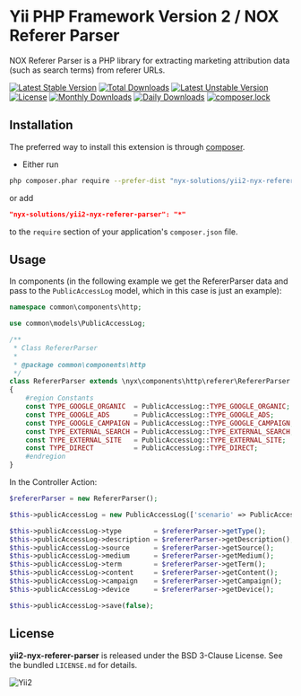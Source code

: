 Yii PHP Framework Version 2 / NOX Referer Parser
================================================

NOX Referer Parser is a PHP library for extracting marketing attribution data (such as search terms) from referer URLs.

[![Latest Stable Version](https://poser.pugx.org/nyx-solutions/yii2-nyx-referer-parser/v/stable)](https://packagist.org/packages/nyx-solutions/yii2-nyx-referer-parser)
[![Total Downloads](https://poser.pugx.org/nyx-solutions/yii2-nyx-referer-parser/downloads)](https://packagist.org/packages/nyx-solutions/yii2-nyx-referer-parser)
[![Latest Unstable Version](https://poser.pugx.org/nyx-solutions/yii2-nyx-referer-parser/v/unstable)](https://packagist.org/packages/nyx-solutions/yii2-nyx-referer-parser)
[![License](https://poser.pugx.org/nyx-solutions/yii2-nyx-referer-parser/license)](https://packagist.org/packages/nyx-solutions/yii2-nyx-referer-parser)
[![Monthly Downloads](https://poser.pugx.org/nyx-solutions/yii2-nyx-referer-parser/d/monthly)](https://packagist.org/packages/nyx-solutions/yii2-nyx-referer-parser)
[![Daily Downloads](https://poser.pugx.org/nyx-solutions/yii2-nyx-referer-parser/d/daily)](https://packagist.org/packages/nyx-solutions/yii2-nyx-referer-parser)
[![composer.lock](https://poser.pugx.org/nyx-solutions/yii2-nyx-referer-parser/composerlock)](https://packagist.org/packages/nyx-solutions/yii2-nyx-referer-parser)

## Installation

The preferred way to install this extension is through [composer](http://getcomposer.org/download/).

* Either run

```bash
php composer.phar require --prefer-dist "nyx-solutions/yii2-nyx-referer-parser" "*"
```

or add

```json
"nyx-solutions/yii2-nyx-referer-parser": "*"
```

to the `require` section of your application's `composer.json` file.

## Usage

In components (in the following example we get the RefererParser data and pass to the `PublicAccessLog` model, which in this case is just an example):

```php
namespace common\components\http;

use common\models\PublicAccessLog;

/**
 * Class RefererParser
 *
 * @package common\components\http
 */
class RefererParser extends \nyx\components\http\referer\RefererParser
{
    #region Constants
    const TYPE_GOOGLE_ORGANIC  = PublicAccessLog::TYPE_GOOGLE_ORGANIC;
    const TYPE_GOOGLE_ADS      = PublicAccessLog::TYPE_GOOGLE_ADS;
    const TYPE_GOOGLE_CAMPAIGN = PublicAccessLog::TYPE_GOOGLE_CAMPAIGN;
    const TYPE_EXTERNAL_SEARCH = PublicAccessLog::TYPE_EXTERNAL_SEARCH;
    const TYPE_EXTERNAL_SITE   = PublicAccessLog::TYPE_EXTERNAL_SITE;
    const TYPE_DIRECT          = PublicAccessLog::TYPE_DIRECT;
    #endregion
}
```

In the Controller Action:

```php
$refererParser = new RefererParser();

$this->publicAccessLog = new PublicAccessLog(['scenario' => PublicAccessLog::SCENARIO_INSERT]);

$this->publicAccessLog->type        = $refererParser->getType();
$this->publicAccessLog->description = $refererParser->getDescription();
$this->publicAccessLog->source      = $refererParser->getSource();
$this->publicAccessLog->medium      = $refererParser->getMedium();
$this->publicAccessLog->term        = $refererParser->getTerm();
$this->publicAccessLog->content     = $refererParser->getContent();
$this->publicAccessLog->campaign    = $refererParser->getCampaign();
$this->publicAccessLog->device      = $refererParser->getDevice();

$this->publicAccessLog->save(false);
```

## License

**yii2-nyx-referer-parser** is released under the BSD 3-Clause License. See the bundled `LICENSE.md` for details.

![Yii2](https://img.shields.io/badge/Powered_by-Yii_Framework-green.svg?style=flat)
